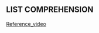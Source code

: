 ## LIST COMPREHENSION

[Reference_video](https://drive.google.com/drive/folders/1gT_ZBQzMfa90p5Vt2FOiCN50wVwK44r6?usp=sharing)
